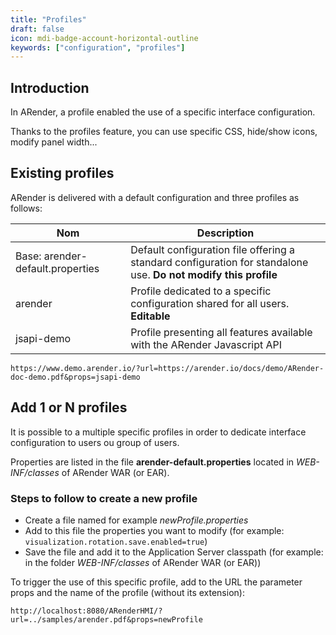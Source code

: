 ```yaml
---
title: "Profiles"
draft: false
icon: mdi-badge-account-horizontal-outline
keywords: ["configuration", "profiles"]
---
```


## Introduction

In ARender, a profile enabled the use of a specific interface
configuration.

Thanks to the profiles feature, you can use specific CSS, hide/show
icons, modify panel width...

## Existing profiles

ARender is delivered with a default configuration and three profiles as
follows:

| Nom                              | Description                                                                                                     |
| -------------------------------- | --------------------------------------------------------------------------------------------------------------- |
| Base: arender-default.properties | Default configuration file offering a standard configuration for standalone use. **Do not modify this profile** |
| arender                          | Profile dedicated to a specific configuration shared for all users. **Editable**                                |
| jsapi-demo                       | Profile presenting all features available with the ARender Javascript API                                       |

`https://www.demo.arender.io/?url=https://arender.io/docs/demo/ARender-doc-demo.pdf&props=jsapi-demo`

## Add 1 or N profiles

It is possible to a multiple specific profiles in order to dedicate
interface configuration to users ou group of users.

Properties are listed in the file **arender-default.properties** located
in *WEB-INF/classes* of ARender WAR (or EAR).

### Steps to follow to create a new profile

- Create a file named for example *newProfile.properties*
- Add to this file the properties you want to modify (for example:
  `visualization.rotation.save.enabled=true`)
- Save the file and add it to the Application Server classpath (for
  example: in the folder *WEB-INF/classes* of ARender WAR (or EAR))

To trigger the use of this specific profile, add to the URL the parameter props and the name of the profile (without its extension):

`http://localhost:8080/ARenderHMI/?url=../samples/arender.pdf&props=newProfile`
